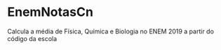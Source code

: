 # EnemNotasCn
Calcula a média de Física, Química e Biologia no ENEM 2019 a partir do código da escola
